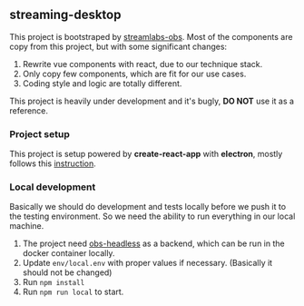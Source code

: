 ## streaming-desktop

This project is bootstraped by [streamlabs-obs](https://github.com/stream-labs/streamlabs-obs). Most of the components 
are copy from this project, but with some significant changes:

1. Rewrite vue components with react, due to our technique stack.
2. Only copy few components, which are fit for our use cases.
3. Coding style and logic are totally different.

This project is heavily under development and it's bugly, **DO NOT** use it as a reference.

### Project setup
This project is setup powered by **create-react-app** with **electron**, 
mostly follows this [instruction](https://www.codementor.io/@randyfindley/how-to-build-an-electron-app-using-create-react-app-and-electron-builder-ss1k0sfer).

### Local development
Basically we should do development and tests locally before we push it to the testing environment. 
So we need the ability to run everything in our local machine.

1. The project need [obs-headless](https://github.com/MengLi619/obs-headless) as a backend,
which can be run in the docker container locally.
2. Update `env/local.env` with proper values if necessary. (Basically it should not be changed)
3. Run `npm install`
4. Run `npm run local` to start.
